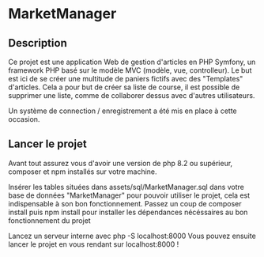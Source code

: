 # MarketManager

## Description

Ce projet est une application Web de gestion d'articles en PHP Symfony, un framework PHP basé sur le modèle MVC (modèle, vue, controlleur). Le but est ici de se créer une multitude de paniers fictifs avec des "Templates" d'articles. Cela a pour but de créer sa liste de course, il est possible de supprimer une liste, comme de collaborer dessus avec d'autres utilisateurs.

Un système de connection / enregistrement a été mis en place à cette occasion.

## Lancer le projet

Avant tout assurez vous d'avoir une version de php 8.2 ou supérieur, composer et npm installés sur votre machine.

Insérer les tables situées dans assets/sql/MarketManager.sql dans votre base de données "MarketManager" pour pouvoir utiliser le projet, cela est indispensable à son bon fonctionnement.
Passez un coup de composer install puis npm install pour installer les dépendances nécéssaires au bon fonctionnement du projet

Lancez un serveur interne avec php -S localhost:8000 Vous pouvez ensuite lancer le projet en vous rendant sur localhost:8000 !
